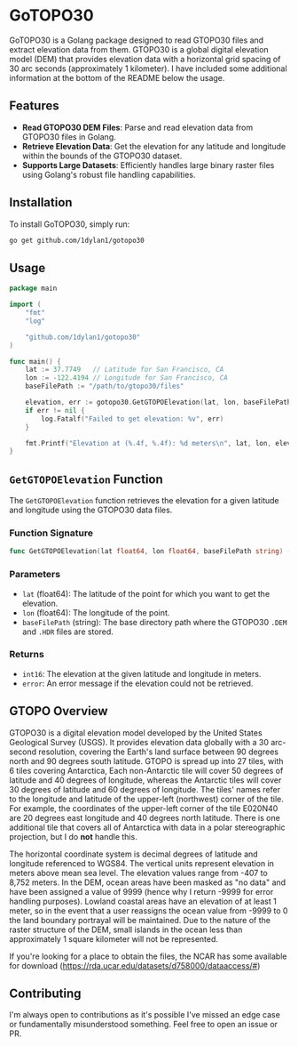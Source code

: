 # GoTOPO30

GoTOPO30 is a Golang package designed to read GTOPO30 files and extract elevation data from them. GTOPO30 is a global digital elevation model (DEM) that provides elevation data with a horizontal grid spacing of 30 arc seconds (approximately 1 kilometer). I have included some additional information at the bottom of the README below the usage.

## Features

- **Read GTOPO30 DEM Files**: Parse and read elevation data from GTOPO30 files in Golang.
- **Retrieve Elevation Data**: Get the elevation for any latitude and longitude within the bounds of the GTOPO30 dataset.
- **Supports Large Datasets**: Efficiently handles large binary raster files using Golang's robust file handling capabilities.

## Installation

To install GoTOPO30, simply run:

```bash
go get github.com/1dylan1/gotopo30
```

## Usage

```go
package main

import (
    "fmt"
    "log"

    "github.com/1dylan1/gotopo30"
)

func main() {
    lat := 37.7749   // Latitude for San Francisco, CA
    lon := -122.4194 // Longitude for San Francisco, CA
    baseFilePath := "/path/to/gtopo30/files"

    elevation, err := gotopo30.GetGTOPOElevation(lat, lon, baseFilePath)
    if err != nil {
        log.Fatalf("Failed to get elevation: %v", err)
    }

    fmt.Printf("Elevation at (%.4f, %.4f): %d meters\n", lat, lon, elevation)
}
```

## `GetGTOPOElevation` Function
The `GetGTOPOElevation` function retrieves the elevation for a given latitude and longitude using the GTOPO30 data files.

### Function Signature
```go
func GetGTOPOElevation(lat float64, lon float64, baseFilePath string) (int16, error)
```
### Parameters
- `lat` (float64): The latitude of the point for which you want to get the elevation.
- `lon` (float64): The longitude of the point.
- `baseFilePath` (string): The base directory path where the GTOPO30 `.DEM` and `.HDR` files are stored.

### Returns
- `int16`: The elevation at the given latitude and longitude in meters.
- `error`: An error message if the elevation could not be retrieved.


## GTOPO Overview 
GTOPO30 is a digital elevation model developed by the United States Geological Survey (USGS). It provides elevation data globally with a 30 arc-second resolution, covering the Earth's land surface between 90 degrees north and 90 degrees south latitude. GTOPO is spread up into 27 tiles, with 6 tiles covering Antarctica, Each non-Antarctic tile will cover 50 degrees of latitude and 40 degrees of longitude, whereas the Antarctic tiles will cover 30 degrees of latitude and 60 degrees of longitude. The tiles' names refer to the longitude and latitude of the upper-left (northwest) corner of the tile. For example, the coordinates of the upper-left corner of the tile E020N40 are 20 degrees east longitude and 40 degrees north latitude. There is one additional tile that covers all of Antarctica with data in a polar stereographic projection, but I do **not** handle this. 

The horizontal coordinate system is
decimal degrees of latitude and longitude referenced to WGS84. The vertical units represent
elevation in meters above mean sea level. The elevation values range from -407 to 8,752 meters.
In the DEM, ocean areas have been masked as "no data" and have been assigned a value of
9999 (hence why I return -9999 for error handling purposes). Lowland coastal areas have an elevation of at least 1 meter, so in the event that a user
reassigns the ocean value from -9999 to 0 the land boundary portrayal will be maintained. Due to
the nature of the raster structure of the DEM, small islands in the ocean less than approximately 1
square kilometer will not be represented.

If you're looking for a place to obtain the files, the NCAR has some available for download (https://rda.ucar.edu/datasets/d758000/dataaccess/#)

## Contributing
I'm always open to contributions as it's possible I've missed an edge case or fundamentally misunderstood something. Feel free to open an issue or PR.
